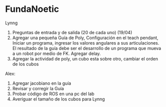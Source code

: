 # FundaNoetic

Lynng
1. Preguntas de entrada y de salida (20 de cada uno) (19/04)
2. Agregar una pequeña Guía de Poly, Configuración en el teach pendant, Iniciar un programa, ingresar los valores angulares a sus articulaciones. El resultado de la guía debe ser el desarrollo de un programa que mueva a un robot por medio de FK. Agregar delay.
3. Agregar la actividad de poly, un cubo esta sobre otro, cambiar el orden de los cubos

Alex:
1. Agregar jacobiano en la guía
2. Revisar y corregir la Guía
3. Probar código de ROS en una pc del lab
4. Averiguar el tamaño de los cubos para Lynng


